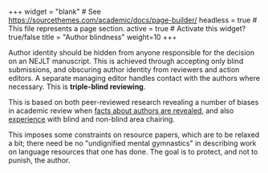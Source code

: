 +++
widget = "blank"  # See https://sourcethemes.com/academic/docs/page-builder/
headless = true  # This file represents a page section.
active = true  # Activate this widget? true/false
title = "Author blindness"
weight=10
+++

Author identity should be hidden from anyone responsible for the decision on an NEJLT manuscript. This is achieved through accepting only blind submissions, and obscuring author identity from reviewers and action editors. A separate managing editor handles contact with the authors where necessary. This is **triple-blind reviewing**.

This is based on both peer-reviewed research revealing a number of biases in academic review when [facts about authors are revealed](https://www.pnas.org/content/112/40/12349), and also [experience](https://coling2018.org/untangling-biases-and-nuances-in-double-blind-peer-review-at-scale/) with blind and non-blind area chairing.

This imposes some constraints on resource papers, which are to be relaxed a bit; there need be no "undignified mental gymnastics" in describing work on language resources that one has done. The goal is to protect, and not to punish, the author.